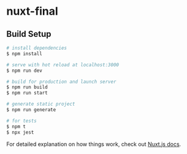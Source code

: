 # nuxt-final

## Build Setup

```bash
# install dependencies
$ npm install

# serve with hot reload at localhost:3000
$ npm run dev

# build for production and launch server
$ npm run build
$ npm run start

# generate static project
$ npm run generate

# for tests
$ npm t 
$ npx jest

```


For detailed explanation on how things work, check out [Nuxt.js docs](https://nuxtjs.org).
